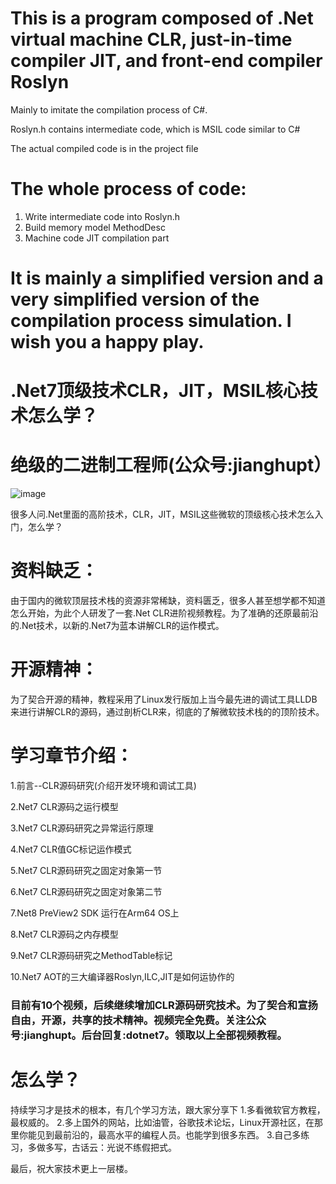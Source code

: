 # This is a program composed of .Net virtual machine CLR, just-in-time compiler JIT, and front-end compiler Roslyn
Mainly to imitate the compilation process of C#.

Roslyn.h contains intermediate code, which is MSIL code similar to C#

The actual compiled code is in the project file

# The whole process of code:

1. Write intermediate code into Roslyn.h
2. Build memory model MethodDesc
3. Machine code JIT compilation part

# It is mainly a simplified version and a very simplified version of the compilation process simulation. I wish you a happy play. 





# .Net7顶级技术CLR，JIT，MSIL核心技术怎么学？
# 绝级的二进制工程师(公众号:jianghupt）
![image](https://github.com/tangyanzhi/jianghupt/blob/main/%E5%85%B3%E6%B3%A8%E4%BD%9C%E8%80%85.png)


很多人问.Net里面的高阶技术，CLR，JIT，MSIL这些微软的顶级核心技术怎么入门，怎么学？

# 资料缺乏：
由于国内的微软顶层技术栈的资源非常稀缺，资料匮乏，很多人甚至想学都不知道怎么开始，为此个人研发了一套.Net CLR进阶视频教程。为了准确的还原最前沿的.Net技术，以新的.Net7为蓝本讲解CLR的运作模式。

# 开源精神：
为了契合开源的精神，教程采用了Linux发行版加上当今最先进的调试工具LLDB来进行讲解CLR的源码，通过剖析CLR来，彻底的了解微软技术栈的的顶阶技术。



# 学习章节介绍：
1.前言--CLR源码研究(介绍开发环境和调试工具)

2.Net7 CLR源码之运行模型

3.Net7 CLR源码研究之异常运行原理

4.Net7 CLR值GC标记运作模式

5.Net7 CLR源码研究之固定对象第一节

6.Net7 CLR源码研究之固定对象第二节

7.Net8 PreView2 SDK 运行在Arm64 OS上

8.Net7 CLR源码之内存模型

9.Net7 CLR源码研究之MethodTable标记

10.Net7 AOT的三大编译器Roslyn,ILC,JIT是如何运协作的


### 目前有10个视频，后续继续增加CLR源码研究技术。为了契合和宣扬自由，开源，共享的技术精神。视频完全免费。关注公众号:jianghupt。后台回复:dotnet7。领取以上全部视频教程。



# 怎么学？
持续学习才是技术的根本，有几个学习方法，跟大家分享下
1.多看微软官方教程，最权威的。
2.多上国外的网站，比如油管，谷歌技术论坛，Linux开源社区，在那里你能见到最前沿的，最高水平的编程人员。也能学到很多东西。
3.自己多练习，多做多写，古话云：光说不练假把式。

最后，祝大家技术更上一层楼。
